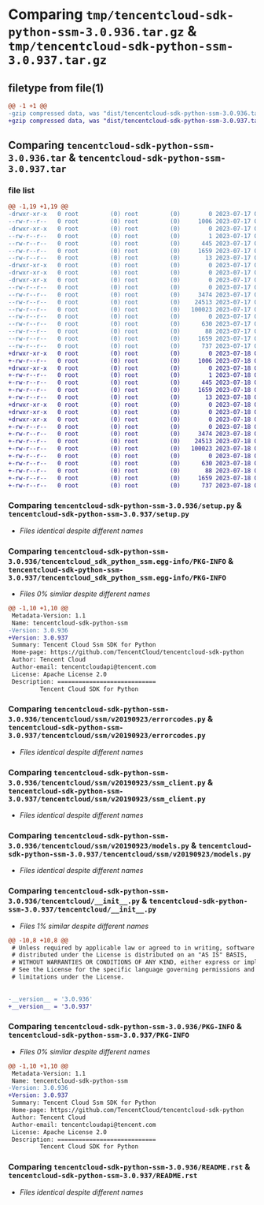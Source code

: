 # Comparing `tmp/tencentcloud-sdk-python-ssm-3.0.936.tar.gz` & `tmp/tencentcloud-sdk-python-ssm-3.0.937.tar.gz`

## filetype from file(1)

```diff
@@ -1 +1 @@
-gzip compressed data, was "dist/tencentcloud-sdk-python-ssm-3.0.936.tar", last modified: Mon Jul 17 00:34:38 2023, max compression
+gzip compressed data, was "dist/tencentcloud-sdk-python-ssm-3.0.937.tar", last modified: Tue Jul 18 00:30:31 2023, max compression
```

## Comparing `tencentcloud-sdk-python-ssm-3.0.936.tar` & `tencentcloud-sdk-python-ssm-3.0.937.tar`

### file list

```diff
@@ -1,19 +1,19 @@
-drwxr-xr-x   0 root         (0) root         (0)        0 2023-07-17 00:34:38.000000 tencentcloud-sdk-python-ssm-3.0.936/
--rw-r--r--   0 root         (0) root         (0)     1006 2023-07-17 00:34:38.000000 tencentcloud-sdk-python-ssm-3.0.936/setup.py
-drwxr-xr-x   0 root         (0) root         (0)        0 2023-07-17 00:34:38.000000 tencentcloud-sdk-python-ssm-3.0.936/tencentcloud_sdk_python_ssm.egg-info/
--rw-r--r--   0 root         (0) root         (0)        1 2023-07-17 00:34:38.000000 tencentcloud-sdk-python-ssm-3.0.936/tencentcloud_sdk_python_ssm.egg-info/dependency_links.txt
--rw-r--r--   0 root         (0) root         (0)      445 2023-07-17 00:34:38.000000 tencentcloud-sdk-python-ssm-3.0.936/tencentcloud_sdk_python_ssm.egg-info/SOURCES.txt
--rw-r--r--   0 root         (0) root         (0)     1659 2023-07-17 00:34:38.000000 tencentcloud-sdk-python-ssm-3.0.936/tencentcloud_sdk_python_ssm.egg-info/PKG-INFO
--rw-r--r--   0 root         (0) root         (0)       13 2023-07-17 00:34:38.000000 tencentcloud-sdk-python-ssm-3.0.936/tencentcloud_sdk_python_ssm.egg-info/top_level.txt
-drwxr-xr-x   0 root         (0) root         (0)        0 2023-07-17 00:34:38.000000 tencentcloud-sdk-python-ssm-3.0.936/tencentcloud/
-drwxr-xr-x   0 root         (0) root         (0)        0 2023-07-17 00:34:38.000000 tencentcloud-sdk-python-ssm-3.0.936/tencentcloud/ssm/
-drwxr-xr-x   0 root         (0) root         (0)        0 2023-07-17 00:34:38.000000 tencentcloud-sdk-python-ssm-3.0.936/tencentcloud/ssm/v20190923/
--rw-r--r--   0 root         (0) root         (0)        0 2023-07-17 00:34:38.000000 tencentcloud-sdk-python-ssm-3.0.936/tencentcloud/ssm/v20190923/__init__.py
--rw-r--r--   0 root         (0) root         (0)     3474 2023-07-17 00:34:38.000000 tencentcloud-sdk-python-ssm-3.0.936/tencentcloud/ssm/v20190923/errorcodes.py
--rw-r--r--   0 root         (0) root         (0)    24513 2023-07-17 00:34:38.000000 tencentcloud-sdk-python-ssm-3.0.936/tencentcloud/ssm/v20190923/ssm_client.py
--rw-r--r--   0 root         (0) root         (0)   100023 2023-07-17 00:34:38.000000 tencentcloud-sdk-python-ssm-3.0.936/tencentcloud/ssm/v20190923/models.py
--rw-r--r--   0 root         (0) root         (0)        0 2023-07-17 00:34:38.000000 tencentcloud-sdk-python-ssm-3.0.936/tencentcloud/ssm/__init__.py
--rw-r--r--   0 root         (0) root         (0)      630 2023-07-17 00:34:38.000000 tencentcloud-sdk-python-ssm-3.0.936/tencentcloud/__init__.py
--rw-r--r--   0 root         (0) root         (0)       88 2023-07-17 00:34:38.000000 tencentcloud-sdk-python-ssm-3.0.936/setup.cfg
--rw-r--r--   0 root         (0) root         (0)     1659 2023-07-17 00:34:38.000000 tencentcloud-sdk-python-ssm-3.0.936/PKG-INFO
--rw-r--r--   0 root         (0) root         (0)      737 2023-07-17 00:34:38.000000 tencentcloud-sdk-python-ssm-3.0.936/README.rst
+drwxr-xr-x   0 root         (0) root         (0)        0 2023-07-18 00:30:31.000000 tencentcloud-sdk-python-ssm-3.0.937/
+-rw-r--r--   0 root         (0) root         (0)     1006 2023-07-18 00:30:31.000000 tencentcloud-sdk-python-ssm-3.0.937/setup.py
+drwxr-xr-x   0 root         (0) root         (0)        0 2023-07-18 00:30:31.000000 tencentcloud-sdk-python-ssm-3.0.937/tencentcloud_sdk_python_ssm.egg-info/
+-rw-r--r--   0 root         (0) root         (0)        1 2023-07-18 00:30:31.000000 tencentcloud-sdk-python-ssm-3.0.937/tencentcloud_sdk_python_ssm.egg-info/dependency_links.txt
+-rw-r--r--   0 root         (0) root         (0)      445 2023-07-18 00:30:31.000000 tencentcloud-sdk-python-ssm-3.0.937/tencentcloud_sdk_python_ssm.egg-info/SOURCES.txt
+-rw-r--r--   0 root         (0) root         (0)     1659 2023-07-18 00:30:31.000000 tencentcloud-sdk-python-ssm-3.0.937/tencentcloud_sdk_python_ssm.egg-info/PKG-INFO
+-rw-r--r--   0 root         (0) root         (0)       13 2023-07-18 00:30:31.000000 tencentcloud-sdk-python-ssm-3.0.937/tencentcloud_sdk_python_ssm.egg-info/top_level.txt
+drwxr-xr-x   0 root         (0) root         (0)        0 2023-07-18 00:30:31.000000 tencentcloud-sdk-python-ssm-3.0.937/tencentcloud/
+drwxr-xr-x   0 root         (0) root         (0)        0 2023-07-18 00:30:31.000000 tencentcloud-sdk-python-ssm-3.0.937/tencentcloud/ssm/
+drwxr-xr-x   0 root         (0) root         (0)        0 2023-07-18 00:30:31.000000 tencentcloud-sdk-python-ssm-3.0.937/tencentcloud/ssm/v20190923/
+-rw-r--r--   0 root         (0) root         (0)        0 2023-07-18 00:30:31.000000 tencentcloud-sdk-python-ssm-3.0.937/tencentcloud/ssm/v20190923/__init__.py
+-rw-r--r--   0 root         (0) root         (0)     3474 2023-07-18 00:30:31.000000 tencentcloud-sdk-python-ssm-3.0.937/tencentcloud/ssm/v20190923/errorcodes.py
+-rw-r--r--   0 root         (0) root         (0)    24513 2023-07-18 00:30:31.000000 tencentcloud-sdk-python-ssm-3.0.937/tencentcloud/ssm/v20190923/ssm_client.py
+-rw-r--r--   0 root         (0) root         (0)   100023 2023-07-18 00:30:31.000000 tencentcloud-sdk-python-ssm-3.0.937/tencentcloud/ssm/v20190923/models.py
+-rw-r--r--   0 root         (0) root         (0)        0 2023-07-18 00:30:31.000000 tencentcloud-sdk-python-ssm-3.0.937/tencentcloud/ssm/__init__.py
+-rw-r--r--   0 root         (0) root         (0)      630 2023-07-18 00:30:31.000000 tencentcloud-sdk-python-ssm-3.0.937/tencentcloud/__init__.py
+-rw-r--r--   0 root         (0) root         (0)       88 2023-07-18 00:30:31.000000 tencentcloud-sdk-python-ssm-3.0.937/setup.cfg
+-rw-r--r--   0 root         (0) root         (0)     1659 2023-07-18 00:30:31.000000 tencentcloud-sdk-python-ssm-3.0.937/PKG-INFO
+-rw-r--r--   0 root         (0) root         (0)      737 2023-07-18 00:30:31.000000 tencentcloud-sdk-python-ssm-3.0.937/README.rst
```

### Comparing `tencentcloud-sdk-python-ssm-3.0.936/setup.py` & `tencentcloud-sdk-python-ssm-3.0.937/setup.py`

 * *Files identical despite different names*

### Comparing `tencentcloud-sdk-python-ssm-3.0.936/tencentcloud_sdk_python_ssm.egg-info/PKG-INFO` & `tencentcloud-sdk-python-ssm-3.0.937/tencentcloud_sdk_python_ssm.egg-info/PKG-INFO`

 * *Files 0% similar despite different names*

```diff
@@ -1,10 +1,10 @@
 Metadata-Version: 1.1
 Name: tencentcloud-sdk-python-ssm
-Version: 3.0.936
+Version: 3.0.937
 Summary: Tencent Cloud Ssm SDK for Python
 Home-page: https://github.com/TencentCloud/tencentcloud-sdk-python
 Author: Tencent Cloud
 Author-email: tencentcloudapi@tencent.com
 License: Apache License 2.0
 Description: ============================
         Tencent Cloud SDK for Python
```

### Comparing `tencentcloud-sdk-python-ssm-3.0.936/tencentcloud/ssm/v20190923/errorcodes.py` & `tencentcloud-sdk-python-ssm-3.0.937/tencentcloud/ssm/v20190923/errorcodes.py`

 * *Files identical despite different names*

### Comparing `tencentcloud-sdk-python-ssm-3.0.936/tencentcloud/ssm/v20190923/ssm_client.py` & `tencentcloud-sdk-python-ssm-3.0.937/tencentcloud/ssm/v20190923/ssm_client.py`

 * *Files identical despite different names*

### Comparing `tencentcloud-sdk-python-ssm-3.0.936/tencentcloud/ssm/v20190923/models.py` & `tencentcloud-sdk-python-ssm-3.0.937/tencentcloud/ssm/v20190923/models.py`

 * *Files identical despite different names*

### Comparing `tencentcloud-sdk-python-ssm-3.0.936/tencentcloud/__init__.py` & `tencentcloud-sdk-python-ssm-3.0.937/tencentcloud/__init__.py`

 * *Files 1% similar despite different names*

```diff
@@ -10,8 +10,8 @@
 # Unless required by applicable law or agreed to in writing, software
 # distributed under the License is distributed on an "AS IS" BASIS,
 # WITHOUT WARRANTIES OR CONDITIONS OF ANY KIND, either express or implied.
 # See the License for the specific language governing permissions and
 # limitations under the License.
 
 
-__version__ = '3.0.936'
+__version__ = '3.0.937'
```

### Comparing `tencentcloud-sdk-python-ssm-3.0.936/PKG-INFO` & `tencentcloud-sdk-python-ssm-3.0.937/PKG-INFO`

 * *Files 0% similar despite different names*

```diff
@@ -1,10 +1,10 @@
 Metadata-Version: 1.1
 Name: tencentcloud-sdk-python-ssm
-Version: 3.0.936
+Version: 3.0.937
 Summary: Tencent Cloud Ssm SDK for Python
 Home-page: https://github.com/TencentCloud/tencentcloud-sdk-python
 Author: Tencent Cloud
 Author-email: tencentcloudapi@tencent.com
 License: Apache License 2.0
 Description: ============================
         Tencent Cloud SDK for Python
```

### Comparing `tencentcloud-sdk-python-ssm-3.0.936/README.rst` & `tencentcloud-sdk-python-ssm-3.0.937/README.rst`

 * *Files identical despite different names*

